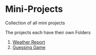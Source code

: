 # Mini-Projects

Collection of all mini projects

The projects each have their own Folders

1. [Weather Report](https://github.com/IT2411/Mini-Projects/tree/main/Weather%20Report)
2. [Guessing Game](https://github.com/IT2411/Mini-Projects/tree/main/Guessing%20Game)

